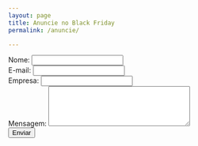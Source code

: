```yaml
---
layout: page
title: Anuncie no Black Friday
permalink: /anuncie/

---
```


<section>
  <form method="post" action="http://3.212.170.97:3000/advertise/" class="block max-w-xl">
    <div>
      <label class="block font-light tracking-wide text-gray-800 mb-2" for="grid-first-name">
        Nome:
      </label>
      <input required name="advertisename" type="text" class="appearance-none block w-full text-gray-700 border shadow-inner border-gray-200 rounded-xl py-2 px-2 mb-3 leading-tight focus:outline-none focus:bg-white focus:shadow-focus" />
    </div>
    <div class="flex flex-wrap -mx-3 mb-6">
      <div class="w-full md:w-1/2 px-3 mb-6 md:mb-0">
        <label class="block font-light tracking-wide text-gray-800 mb-2" for="grid-first-name">
          E-mail:
        </label>
        <input name="advertiseemail" type="text" required class="appearance-none block border-gray-200 w-full shadow-inner text-gray-700 border rounded-xl py-2 px-2 mb-3 leading-tight focus:outline-none focus:bg-white focus:shadow-focus" id="grid-first-name" type="text">
      </div>
      <div class="w-full md:w-1/2 px-3">
        <label class="block font-light tracking-wide text-gray-800 mb-2">
          Empresa:
        </label>
        <input name="advertisecompany" type="text" class="appearance-none block border-gray-200 w-full shadow-inner text-gray-700 border rounded-xl py-2 px-2 mb-3 leading-tight focus:outline-none focus:bg-white focus:shadow-focus" id="grid-last-name" type="text">
      </div>
    </div>
    <div>
      <label class="block font-light tracking-wide text-gray-800 mb-2">
        Mensagem:
      </label>
      <textarea name="advertisemessage" type="text" class="appearance-none resize-none block w-full text-gray-700 border border-gray-200 shadow-inner rounded-xl py-3 px-4 leading-tight focus:outline-none focus:bg-white focus:border-gray-500 focus:shadow-focus" rows="5" cols="33">
      </textarea>
    </div>
    <div class="flex justify-end pt-4">
      <button type="submit" class="py-2 px-12 bg-gradient-to-r from-dark-red to-light-red text-white rounded-2xl py-2 hover:">Enviar</button>
    </div>
  </form>
</section>